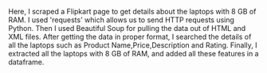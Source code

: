 Here, I scraped a Flipkart page to get details about the laptops with 8 GB of RAM. I used 'requests' which allows us to send HTTP requests using Python. Then I used Beautiful Soup for pulling the data out of HTML and XML files. After getting the data in proper format, I searched the details of all the laptops such as Product Name,Price,Description and Rating. Finally, I extracted all the laptops with 8 GB of RAM, and added all these features in a dataframe.
